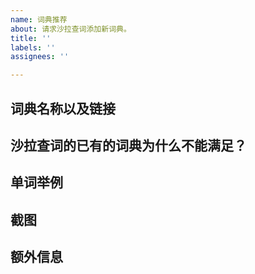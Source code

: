 ```yaml
---
name: 词典推荐
about: 请求沙拉查词添加新词典。
title: ''
labels: ''
assignees: ''

---
```


<!--


- 使用说明： https://saladict.crimx.com/manual.html
- 常见问题以及答复： https://saladict.crimx.com/q&a.html
- 在 issues 页面搜索你的问题，很可能已被解决。

目前沙拉查词已经支持了大量主流词典，推荐前请请在沙拉查词设置中查看是否已经支持。

每维护多一个词典都需要不少工作量，故功能雷同的词典不会轻易考虑添加，请完整填写模板提供充分的理由！
-->

<!-- 这是隐藏的信息 -->
<!-- 👆这样括起来的信息将被隐藏，填写时注意不要写在里面。 -->

## 词典名称以及链接



## 沙拉查词的已有的词典为什么不能满足？
<!--
推荐词典有什么特殊功能是当前词典无法满足的
-->



## 单词举例
<!--
列出几个当前词典无法找到释义的单词，或者能体现推荐词典特性的单词

- 单词1，在已有词典下无法找到 xxxx 的用法。
- 单词2，推荐词典可以显示 xxxx 功能。
-->



## 截图
<!-- 需要情况下，可借助截图描述问题 -->



## 额外信息
<!-- 更多有助于理解问题的描述和资料 -->


